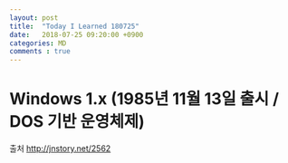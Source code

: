```yaml
---
layout: post
title:  "Today I Learned 180725"
date:   2018-07-25 09:20:00 +0900
categories: MD
comments : true
---
```


# Windows 1.x (1985년 11월 13일 출시 / DOS 기반 운영체제)

출처 http://jnstory.net/2562

